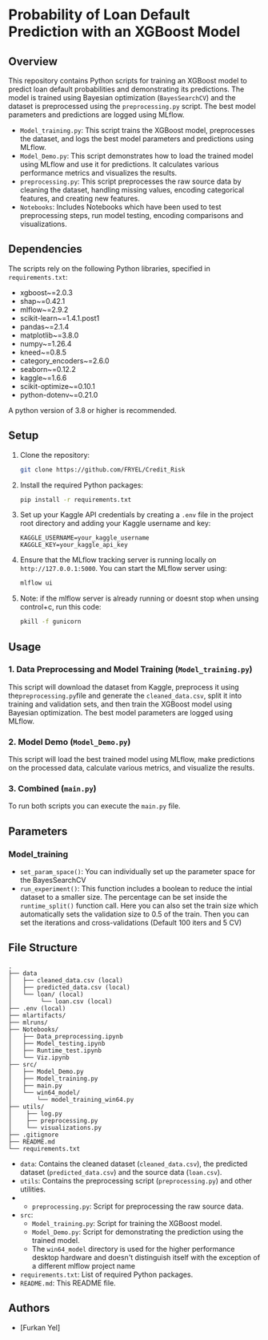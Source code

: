# Probability of Loan Default Prediction with an XGBoost Model

## Overview

This repository contains Python scripts for training an XGBoost model to predict loan default probabilities and
demonstrating its predictions. The model is trained using Bayesian optimization (`BayesSearchCV`) and the dataset is
preprocessed using the `preprocessing.py` script. The best model parameters and predictions are logged using MLflow.

- `Model_training.py`: This script trains the XGBoost model, preprocesses the dataset, and logs the best model
  parameters and predictions using MLflow.
- `Model_Demo.py`: This script demonstrates how to load the trained model using MLflow and use it for predictions. It
  calculates various performance metrics and visualizes the results.
- `preprocessing.py`: This script preprocesses the raw source data by cleaning the dataset, handling missing values,
  encoding categorical features, and creating new features.
- `Notebooks`: Includes Notebooks which have been used to test preprocessing steps, run model testing, encoding
  comparisons and visualizations.

## Dependencies

The scripts rely on the following Python libraries, specified in `requirements.txt`:

- xgboost~=2.0.3
- shap~=0.42.1
- mlflow~=2.9.2
- scikit-learn~=1.4.1.post1
- pandas~=2.1.4
- matplotlib~=3.8.0
- numpy~=1.26.4
- kneed~=0.8.5
- category_encoders~=2.6.0
- seaborn~=0.12.2
- kaggle~=1.6.6
- scikit-optimize~=0.10.1
- python-dotenv~=0.21.0

A python version of 3.8 or higher is recommended.

## Setup

1. Clone the repository:
   ```bash
   git clone https://github.com/FRYEL/Credit_Risk
   ```

2. Install the required Python packages:
   ```bash
   pip install -r requirements.txt
   ```

3. Set up your Kaggle API credentials by creating a `.env` file in the project root directory and adding your Kaggle
   username and key:
   ```
   KAGGLE_USERNAME=your_kaggle_username
   KAGGLE_KEY=your_kaggle_api_key
   ```

4. Ensure that the MLflow tracking server is running locally on `http://127.0.0.1:5000`. You can start the MLflow server
   using:
   ```bash
   mlflow ui
   ```
5. Note: if the mlflow server is already running or doesnt stop when unsing control+c, run this code:
   ```bash
   pkill -f gunicorn
   ```

## Usage

### 1. Data Preprocessing and Model Training (`Model_training.py`)

This script will download the dataset from Kaggle, preprocess it using the`preprocessing.py`file and
generate the `cleaned_data.csv`, split it into training and validation sets, and then train the XGBoost model using
Bayesian optimization. The best model parameters are logged using MLflow.

### 2. Model Demo (`Model_Demo.py`)

This script will load the best trained model using MLflow, make predictions on the processed data, calculate various
metrics, and visualize the results.

### 3. Combined (`main.py`)

To run both scripts you can execute the `main.py` file.

## Parameters

### Model_training

- `set_param_space()`: You can individually set up the parameter space for the BayesSearchCV
- `run_experiment()`: This function includes a boolean to reduce the intial dataset to a smaller size. The percentage
  can be set inside the `runtime_split()` function call. Here you can also set the train size which automatically sets
  the validation size to 0.5 of the train. Then you can set the iterations and cross-validations (Default 100 iters and
  5 CV)

## File Structure

```
.
├── data
│   ├── cleaned_data.csv (local)
│   ├── predicted_data.csv (local)
│   └── loan/ (local)
│        └── loan.csv (local)
├── .env (local)
├── mlartifacts/
├── mlruns/
├── Notebooks/
│   ├── Data_preprocessing.ipynb
│   ├── Model_testing.ipynb
│   ├── Runtime_test.ipynb
│   └── Viz.ipynb
├── src/
│   ├── Model_Demo.py
│   ├── Model_training.py
│   ├── main.py
│   └── win64_model/
│       └── model_training_win64.py
├── utils/
│    ├── log.py
│    ├── preprocessing.py
│    └── visualizations.py
├── .gitignore
├── README.md
└── requirements.txt
```

- `data`: Contains the cleaned dataset (`cleaned_data.csv`), the predicted dataset (`predicted_data.csv`) and the source
  data (`loan.csv`).
- `utils`: Contains the preprocessing script (`preprocessing.py`) and other utilities.
-
    - `preprocessing.py`: Script for preprocessing the raw source data.
- `src`:
    - `Model_training.py`: Script for training the XGBoost model.
    - `Model_Demo.py`: Script for demonstrating the prediction using the trained model.
    - The `win64_model` directory is used for the higher performance desktop hardware and doesn't distinguish itself
      with the exception of a different mlflow project name
- `requirements.txt`: List of required Python packages.
- `README.md`: This README file.

## Authors

- [Furkan Yel]



